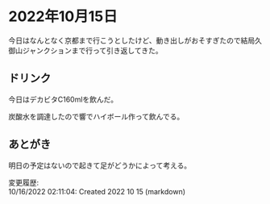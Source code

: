 # 2022年10月15日

今日はなんとなく京都まで行こうとしたけど、動き出しがおそすぎたので結局久御山ジャンクションまで行って引き返してきた。

## ドリンク

今日はデカビタC160mlを飲んだ。

炭酸水を調達したので響でハイボール作って飲んでる。

## あとがき

明日の予定はないので起きて足がどうかによって考える。

変更履歴:  
10/16/2022 02:11:04: Created 2022 10 15 (markdown)  
